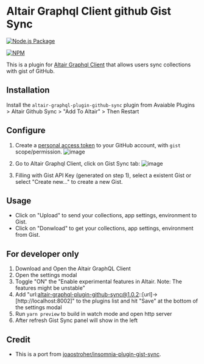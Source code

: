 # Altair Graphql Client github Gist Sync

[![Node.js Package](https://github.com/boydaihungst/altair-graphql-plugin-github-sync/actions/workflows/npm-publish.yml/badge.svg)](https://github.com/boydaihungst/altair-graphql-plugin-github-sync/actions/workflows/npm-publish.yml)

[![NPM](https://nodei.co/npm/altair-graphql-plugin-github-sync.png?compact=true)](https://npmjs.org/package/altair-graphql-plugin-github-sync)

This is a plugin for [Altair Graphql Client](https://altair.sirmuel.design) that allows users sync collections with gist of GitHub.

## Installation

Install the `altair-graphql-plugin-github-sync` plugin from Avaiable Plugins > Altair Github Sync > "Add To Altair" > Then Restart

## Configure

1. Create a [personal access token](https://github.com/settings/tokens) to your GitHub account, with `gist` scope/permission.
   ![image](https://user-images.githubusercontent.com/38396158/145697965-3f6e6a04-e946-43eb-9353-b08c589caef7.png)

2. Go to Altair Graphql Client, click on Gist Sync tab:
   ![image](https://user-images.githubusercontent.com/38396158/145866878-c2228754-4c0d-4d75-89e0-faffd3ebd9d8.png)

3. Filling with Gist API Key (generated on step 1), select a existent Gist or select "Create new..." to create a new Gist.

## Usage

- Click on "Upload" to send your collections, app settings, environment to Gist.
- Click on "Donwload" to get your collections, app settings, environment from Gist.

## For developer only

1. Download and Open the Altair GraphQL Client
2. Open the settings modal
3. Toggle "ON" the "Enable experimental features in Altair. Note: The features might be unstable"
4. Add "url:altair-graphql-plugin-github-sync@1.0.2::[url]->[http://localhost:8002]" to the plugins list and hit "Save" at the bottom of the settings modal
5. Run `yarn preview` to build in watch mode and open http server
6. After refresh Gist Sync panel will show in the left

## Credit

- This is a port from [joaostroher/insomnia-plugin-gist-sync](https://github.com/joaostroher/insomnia-plugin-gist-sync).
